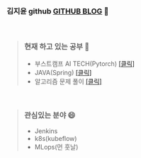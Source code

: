 ### 김지윤 github <a href="https://jiyun1006.github.io/">GITHUB BLOG</a>  👋   

<br>

>### 현재 하고 있는 공부 🤔        
>- 부스트캠프 AI TECH(Pytorch) <a href ="https://github.com/jiyun1006/Deep_first"> [클릭] </a>   
>- JAVA(Spring) <a href = "https://github.com/jiyun1006/java_web-jsp-servlet"> [클릭] </a> 
>- 알고리즘 문제 풀이 <a href ="https://github.com/jiyun1006/algorithm"> [클릭] </a>

<br>

>### 관심있는 분야 😄     
>- Jenkins 
>- k8s(kubeflow)
>- MLops(먼 훗날)



<!--
**jiyun1006/jiyun1006** is a ✨ _special_ ✨ repository because its `README.md` (this file) appears on your GitHub profile.

Here are some ideas to get you started:

- 🔭 I’m currently working on ...
- 🌱 I’m currently learning ...
- 👯 I’m looking to collaborate on ...
- 🤔 I’m looking for help with ...
- 💬 Ask me about ...
- 📫 How to reach me: ...
- 😄 Pronouns: ...
- ⚡ Fun fact: ...
-->
